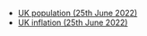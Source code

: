 - [UK population (25th June 2022)](https://lew98.github.io/UK_population.html)
- [UK inflation (25th June 2022)](https://lew98.github.io/UK_inflation.html)